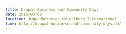 ```yaml
---
title: Drupal Business and Community Days
date: 2016-03-08
location: Jugendherberge Heidelberg International
link: http://drupal-business-and-community-days.de/
---
```

